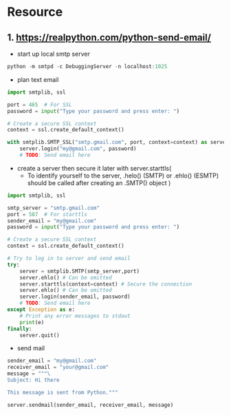 # Resource
## 1. https://realpython.com/python-send-email/
* start up local smtp server
```ps1
python -m smtpd -c DebuggingServer -n localhost:1025

```

* plan text email
```py
import smtplib, ssl

port = 465  # For SSL
password = input("Type your password and press enter: ")

# Create a secure SSL context
context = ssl.create_default_context()

with smtplib.SMTP_SSL("smtp.gmail.com", port, context=context) as server:
    server.login("my@gmail.com", password)
    # TODO: Send email here
```


* create a server then secure it later with server.starttls(
  * To identify yourself to the server, .helo() (SMTP) or .ehlo() (ESMTP) should be called after creating an .SMTP() object
)
```py
import smtplib, ssl

smtp_server = "smtp.gmail.com"
port = 587  # For starttls
sender_email = "my@gmail.com"
password = input("Type your password and press enter: ")

# Create a secure SSL context
context = ssl.create_default_context()

# Try to log in to server and send email
try:
    server = smtplib.SMTP(smtp_server,port)
    server.ehlo() # Can be omitted
    server.starttls(context=context) # Secure the connection
    server.ehlo() # Can be omitted
    server.login(sender_email, password)
    # TODO: Send email here
except Exception as e:
    # Print any error messages to stdout
    print(e)
finally:
    server.quit() 
```

* send mail
```py
sender_email = "my@gmail.com"
receiver_email = "your@gmail.com"
message = """\
Subject: Hi there

This message is sent from Python."""

server.sendmail(sender_email, receiver_email, message)

```